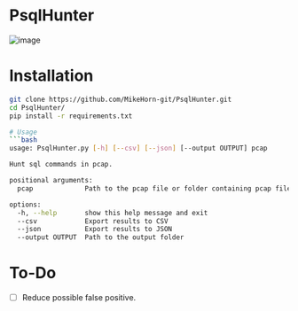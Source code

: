 # PsqlHunter
![image](https://github.com/MikeHorn-git/PsqlHunter/assets/123373126/491e7fb5-69df-4a07-a383-7f77f19e64f5)


# Installation
```bash
git clone https://github.com/MikeHorn-git/PsqlHunter.git
cd PsqlHunter/
pip install -r requirements.txt

# Usage
```bash
usage: PsqlHunter.py [-h] [--csv] [--json] [--output OUTPUT] pcap

Hunt sql commands in pcap.

positional arguments:
  pcap             Path to the pcap file or folder containing pcap files

options:
  -h, --help       show this help message and exit
  --csv            Export results to CSV
  --json           Export results to JSON
  --output OUTPUT  Path to the output folder
```

# To-Do
- [ ] Reduce possible false positive.
